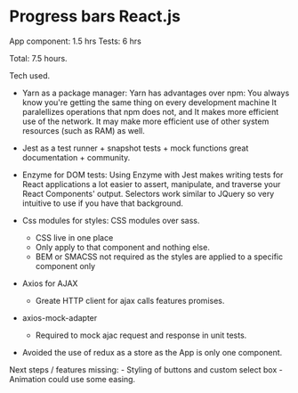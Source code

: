 # Progress bars React.js

App component: 1.5 hrs
Tests: 6 hrs

Total: 7.5 hours.

Tech used.

- Yarn as a package manager: Yarn has advantages over npm:
    You always know you're getting the same thing on every development machine
    It paralellizes operations that npm does not, and
    It makes more efficient use of the network.
    It may make more efficient use of other system resources (such as RAM) as well.
- Jest as a test runner + snapshot tests + mock functions great documentation + community.
- Enzyme for DOM tests:
    Using Enzyme with Jest makes writing tests for React applications a lot easier to assert, manipulate, and traverse your React Components' output.
    Selectors work similar to JQuery so very intuitive to use if you have that background.
- Css modules for styles: CSS modules over sass.
    - CSS live in one place
    - Only apply to that component and nothing else.
    - BEM or SMACSS not required as the styles are applied to a specific component only
- Axios for AJAX
    - Greate HTTP client for ajax calls features promises.
- axios-mock-adapter
    - Required to mock ajac request and response in unit tests.

- Avoided the use of redux as a store as the App is only one component. 

 Next steps / features missing:
    - Styling of buttons and custom select box
    - Animation could use some easing.
